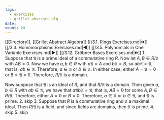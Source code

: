 ```yaml
---
tags:
  - exercises
  - grillet_abstract_alg
date:
count: 24
---
```

[[Directory]], [[Grillet Abstract Algebra]]
[[/3.1. Rings Exercises.md|🞀🞀]] [[/3.3. Homomorphisms Exercises.md|◀]] [[/3.5. Polynomials in One Variable Exercises.md|▶]] [[/3.12. Gröbner Bases Exercises.md|🞂🞂]]
1. 
Suppose that $\mathfrak{A}$ is a prime ideal of a commutative ring ${} R {}$. Now let ${} A,\, B \in R / \mathfrak{A} {}$ with ${} AB=0 {}$. Now we have ${} a,\, b \in R {}$ with $a\mathfrak{A}=A {}$ and ${} b \mathfrak{A}=B {}$, so ${} ab \mathfrak{A} = \mathfrak{A} {}$, that is, ${} ab \in \mathfrak{A} {}$. Therefore, ${} a \in \mathfrak{A} {}$ or ${} b \in \mathfrak{A} {}$. In either case, either ${} A=\mathfrak{A}=0 {}$ or ${} B=\mathfrak{A}=0 {}$. Therefore, ${} R /\mathfrak{A} {}$ is a domain. 

Now suppose that $\mathfrak{A}$ is an ideal of $R$, and that ${} R / \mathfrak{A} {}$ is a domain. Then given ${} a,\, b \in R$ with ${} ab \in \mathfrak{A} {}$, we have that ${} a \mathfrak{A} b \mathfrak{A}=\mathfrak{A} {}$, that is, ${} AB=0 {}$ for some ${} A,\,  B\in R / \mathfrak{A} {}$. Therefore, either ${} A=0 {}$ or ${} B=0 {}$. Therefore, ${} a \in \mathfrak{A} {}$ or ${} b \in  \mathfrak{A} {}$, and $\mathfrak{A}$ is prime.
2. skip
3. 
Suppose that $R$ is a commutative ring and $\mathfrak{A}$ a maximal ideal. Then ${} R / \mathfrak{A} {}$ is a field, and since fields are domains, then $\mathfrak{A}$ is prime. 
4. skip
5. skip
